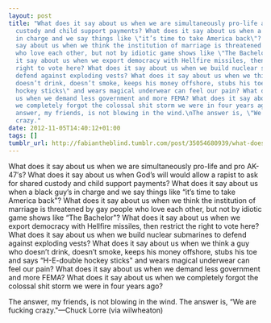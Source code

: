 ```yaml
---
layout: post
title: "What does it say about us when we are simultaneously pro-life and pro AK-47′s? What does it say about us when God’s will would allow a rapist to ask for shared
  custody and child support payments? What does it say about us when a black guy’s
  in charge and we say things like \"it’s time to take America back\"? What does it
  say about us when we think the institution of marriage is threatened by gay people
  who love each other, but not by idiotic game shows like \"The Bachelor\"? What does
  it say about us when we export democracy with Hellfire missiles, then restrict the
  right to vote here? What does it say about us when we build nuclear submarines to
  defend against exploding vests? What does it say about us when we think a guy who
  doesn’t drink, doesn’t smoke, keeps his money offshore, stubs his toe and says \"H-E-double
  hockey sticks\" and wears magical underwear can feel our pain? What does it say about
  us when we demand less government and more FEMA? What does it say about us when
  we completely forgot the colossal shit storm we were in four years ago? \n\nThe
  answer, my friends, is not blowing in the wind.\nThe answer is, \"We are fucking
  crazy."
date: 2012-11-05T14:40:12+01:00
tags: []
tumblr_url: http://fabiantheblind.tumblr.com/post/35054680939/what-does-it-say-about-us-when-we-are
---
```

What does it say about us when we are simultaneously pro-life and pro AK-47′s? What does it say about us when God’s will would allow a rapist to ask for shared custody and child support payments? What does it say about us when a black guy’s in charge and we say things like “it’s time to take America back\"? What does it say about us when we think the institution of marriage is threatened by gay people who love each other, but not by idiotic game shows like “The Bachelor\"? What does it say about us when we export democracy with Hellfire missiles, then restrict the right to vote here? What does it say about us when we build nuclear submarines to defend against exploding vests? What does it say about us when we think a guy who doesn’t drink, doesn’t smoke, keeps his money offshore, stubs his toe and says “H-E-double hockey sticks\" and wears magical underwear can feel our pain? What does it say about us when we demand less government and more FEMA? What does it say about us when we completely forgot the colossal shit storm we were in four years ago? 

The answer, my friends, is not blowing in the wind.
The answer is, “We are fucking crazy.\"—Chuck Lorre (via wilwheaton)
